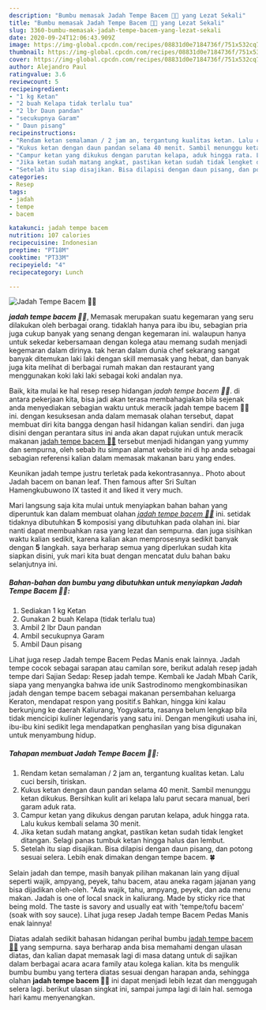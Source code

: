 ```yaml
---
description: "Bumbu memasak Jadah Tempe Bacem 🍥🌿 yang Lezat Sekali"
title: "Bumbu memasak Jadah Tempe Bacem 🍥🌿 yang Lezat Sekali"
slug: 3360-bumbu-memasak-jadah-tempe-bacem-yang-lezat-sekali
date: 2020-09-24T12:06:43.909Z
image: https://img-global.cpcdn.com/recipes/08831d0e7184736f/751x532cq70/jadah-tempe-bacem-🍥🌿-foto-resep-utama.jpg
thumbnail: https://img-global.cpcdn.com/recipes/08831d0e7184736f/751x532cq70/jadah-tempe-bacem-🍥🌿-foto-resep-utama.jpg
cover: https://img-global.cpcdn.com/recipes/08831d0e7184736f/751x532cq70/jadah-tempe-bacem-🍥🌿-foto-resep-utama.jpg
author: Alejandro Paul
ratingvalue: 3.6
reviewcount: 5
recipeingredient:
- "1 kg Ketan"
- "2 buah Kelapa tidak terlalu tua"
- "2 lbr Daun pandan"
- "secukupnya Garam"
- " Daun pisang"
recipeinstructions:
- "Rendam ketan semalaman / 2 jam an, tergantung kualitas ketan. Lalu cuci bersih, tiriskan."
- "Kukus ketan dengan daun pandan selama 40 menit. Sambil menunggu ketan dikukus. Bersihkan kulit ari kelapa lalu parut secara manual, beri garam aduk rata."
- "Campur ketan yang dikukus dengan parutan kelapa, aduk hingga rata. Lalu kukus kembali selama 30 menit."
- "Jika ketan sudah matang angkat, pastikan ketan sudah tidak lengket ditangan. Selagi panas tumbuk ketan hingga halus dan lembut."
- "Setelah itu siap disajikan. Bisa dilapisi dengan daun pisang, dan potong sesuai selera. Lebih enak dimakan dengan tempe bacem. 🍀"
categories:
- Resep
tags:
- jadah
- tempe
- bacem

katakunci: jadah tempe bacem 
nutrition: 107 calories
recipecuisine: Indonesian
preptime: "PT18M"
cooktime: "PT33M"
recipeyield: "4"
recipecategory: Lunch

---
```



![Jadah Tempe Bacem 🍥🌿](https://img-global.cpcdn.com/recipes/08831d0e7184736f/751x532cq70/jadah-tempe-bacem-🍥🌿-foto-resep-utama.jpg)

<b><i>jadah tempe bacem 🍥🌿</i></b>, Memasak merupakan suatu kegemaran yang seru dilakukan oleh berbagai orang. tidaklah hanya para ibu ibu, sebagian pria juga cukup banyak yang senang dengan kegemaran ini. walaupun hanya untuk sekedar kebersamaan dengan kolega atau memang sudah menjadi kegemaran dalam dirinya. tak heran dalam dunia chef sekarang sangat banyak ditemukan laki laki dengan skill memasak yang hebat, dan banyak juga kita melihat di berbagai rumah makan dan restaurant yang menggunakan koki laki laki sebagai koki andalan nya.

Baik, kita mulai ke hal resep resep hidangan <i>jadah tempe bacem 🍥🌿</i>. di antara pekerjaan kita, bisa jadi akan terasa membahagiakan bila sejenak anda menyediakan sebagian waktu untuk meracik jadah tempe bacem 🍥🌿 ini. dengan kesuksesan anda dalam memasak olahan tersebut, dapat membuat diri kita bangga dengan hasil hidangan kalian sendiri. dan juga disini dengan perantara situs ini anda akan dapat rujukan untuk meracik makanan <u>jadah tempe bacem 🍥🌿</u> tersebut menjadi hidangan yang yummy dan sempurna, oleh sebab itu simpan alamat website ini di hp anda sebagai sebagian referensi kalian dalam memasak makanan baru yang endes.

Keunikan jadah tempe justru terletak pada kekontrasannya.. Photo about Jadah bacem on banan leaf. Then famous after Sri Sultan Hamengkubuwono IX tasted it and liked it very much.


Mari langsung saja kita mulai untuk menyiapkan bahan bahan yang diperuntuk kan dalam membuat olahan <u><i>jadah tempe bacem 🍥🌿</i></u> ini. setidak tidaknya dibutuhkan <b>5</b> komposisi yang dibutuhkan pada olahan ini. biar nanti dapat membuahkan rasa yang lezat dan sempurna. dan juga sisihkan waktu kalian sedikit, karena kalian akan memprosesnya sedikit banyak dengan <b>5</b> langkah. saya berharap semua yang diperlukan sudah kita siapkan disini, yuk mari kita buat dengan mencatat dulu bahan baku selanjutnya ini.

<!--inarticleads1-->

##### Bahan-bahan dan bumbu yang dibutuhkan untuk menyiapkan Jadah Tempe Bacem 🍥🌿:

1. Sediakan 1 kg Ketan
1. Gunakan 2 buah Kelapa (tidak terlalu tua)
1. Ambil 2 lbr Daun pandan
1. Ambil secukupnya Garam
1. Ambil  Daun pisang


Lihat juga resep Jadah tempe Bacem Pedas Manis enak lainnya. Jadah tempe cocok sebagai sarapan atau camilan sore, berikut adalah resep jadah tempe dari Sajian Sedap: Resep jadah tempe. Kembali ke Jadah Mbah Carik, siapa yang menyangka bahwa ide unik Sastrodinomo mengkombinasikan jadah dengan tempe bacem sebagai makanan persembahan keluarga Keraton, mendapat respon yang positif.s Bahkan, hingga kini kalau berkunjung ke daerah Kaliurang, Yogyakarta, rasanya belum lengkap bila tidak mencicipi kuliner legendaris yang satu ini. Dengan mengikuti usaha ini, ibu-ibu kini sedikit lega mendapatkan penghasilan yang bisa digunakan untuk menyambung hidup. 

<!--inarticleads2-->

##### Tahapan membuat Jadah Tempe Bacem 🍥🌿:

1. Rendam ketan semalaman / 2 jam an, tergantung kualitas ketan. Lalu cuci bersih, tiriskan.
1. Kukus ketan dengan daun pandan selama 40 menit. Sambil menunggu ketan dikukus. Bersihkan kulit ari kelapa lalu parut secara manual, beri garam aduk rata.
1. Campur ketan yang dikukus dengan parutan kelapa, aduk hingga rata. Lalu kukus kembali selama 30 menit.
1. Jika ketan sudah matang angkat, pastikan ketan sudah tidak lengket ditangan. Selagi panas tumbuk ketan hingga halus dan lembut.
1. Setelah itu siap disajikan. Bisa dilapisi dengan daun pisang, dan potong sesuai selera. Lebih enak dimakan dengan tempe bacem. 🍀


Selain jadah dan tempe, masih banyak pilihan makanan lain yang dijual seperti wajik, ampyang, peyek, tahu bacem, atau aneka ragam jajanan yang bisa dijadikan oleh-oleh. &#34;Ada wajik, tahu, ampyang, peyek, dan ada menu makan. Jadah is one of local snack in kaliurang. Made by sticky rice that being mold. The taste is savory and usually eat with &#39;tempe/tofu bacem&#39; (soak with soy sauce). Lihat juga resep Jadah tempe Bacem Pedas Manis enak lainnya! 

Diatas adalah sedikit bahasan hidangan perihal bumbu <u>jadah tempe bacem 🍥🌿</u> yang sempurna. saya berharap anda bisa memahami dengan ulasan diatas, dan kalian dapat memasak lagi di masa datang untuk di sajikan dalam berbagai acara acara family atau kolega kalian. kita bs mengulik bumbu bumbu yang tertera diatas sesuai dengan harapan anda, sehingga olahan <b>jadah tempe bacem 🍥🌿</b> ini dapat menjadi lebih lezat dan menggugah selera lagi. berikut ulasan singkat ini, sampai jumpa lagi di lain hal. semoga hari kamu menyenangkan.
